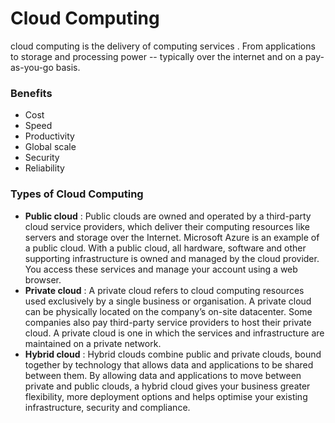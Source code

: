 # Cloud Computing

cloud computing is the delivery of computing services . From applications to storage and processing power -- typically over the internet and on a pay-as-you-go basis.

### Benefits
- Cost
- Speed
- Productivity
- Global scale
- Security
- Reliability

### Types of Cloud Computing
- **Public cloud** : Public clouds are owned and operated by a third-party cloud service providers, which deliver their computing resources like servers and storage over the Internet. Microsoft Azure is an example of a public cloud. With a public cloud, all hardware, software and other supporting infrastructure is owned and managed by the cloud provider. You access these services and manage your account using a web browser.
- **Private cloud** : A private cloud refers to cloud computing resources used exclusively by a single business or organisation. A private cloud can be physically located on the company’s on-site datacenter. Some companies also pay third-party service providers to host their private cloud. A private cloud is one in which the services and infrastructure are maintained on a private network.
- **Hybrid cloud** : Hybrid clouds combine public and private clouds, bound together by technology that allows data and applications to be shared between them. By allowing data and applications to move between private and public clouds, a hybrid cloud gives your business greater flexibility, more deployment options and helps optimise your existing infrastructure, security and compliance.
